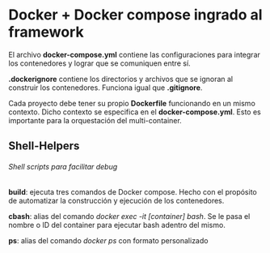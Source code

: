 # Docker + Docker compose ingrado al framework

El archivo **docker-compose.yml** contiene las configuraciones para integrar los contenedores 
y lograr que se comuniquen entre sí.

**.dockerignore** contiene los directorios y archivos que se ignoran al construir los contenedores. Funciona igual que **.gitignore**.

Cada proyecto debe tener su propio **Dockerfile** funcionando en un mismo contexto. Dicho contexto se especifica en el **docker-compose.yml**. Esto es importante para la orquestación del multi-container.


## Shell-Helpers
###### Shell scripts para facilitar debug

**build**: ejecuta tres comandos de Docker compose. Hecho con el propósito de automatizar la construcción y ejecución de los contenedores.

**cbash**: alias del comando *docker exec -it [container] bash*. Se le pasa el nombre o ID del container para ejecutar bash adentro del mismo.

**ps**: alias del comando *docker ps* con formato personalizado
